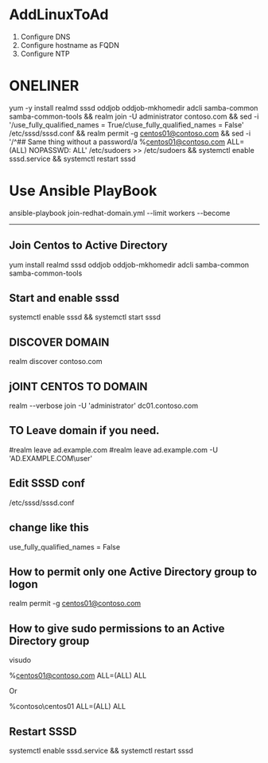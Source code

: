 # AddLinuxToAd




1. Configure DNS
2. Configure hostname as FQDN
3. Configure NTP

# ONELINER

yum -y install realmd sssd oddjob oddjob-mkhomedir adcli samba-common samba-common-tools && realm join -U administrator contoso.com && sed -i '/use_fully_qualified_names = True/c\use_fully_qualified_names = False' /etc/sssd/sssd.conf && realm permit -g centos01@contoso.com && sed -i '/^## Same thing without a password/a %centos01@contoso.com  ALL=(ALL)       NOPASSWD: ALL' /etc/sudoers >> /etc/sudoers && systemctl enable sssd.service && systemctl restart sssd



# Use Ansible PlayBook 

ansible-playbook join-redhat-domain.yml --limit workers  --become

_______________________________________________________
## Join Centos to Active Directory

yum install realmd sssd oddjob oddjob-mkhomedir adcli samba-common samba-common-tools

## Start and enable sssd

systemctl enable sssd && systemctl start sssd

## DISCOVER DOMAIN

realm discover contoso.com

## jOINT CENTOS TO DOMAIN

realm --verbose join -U 'administrator' dc01.contoso.com

## TO Leave domain if you need.

#realm leave ad.example.com
#realm leave ad.example.com -U 'AD.EXAMPLE.COM\user'

## Edit SSSD conf

/etc/sssd/sssd.conf

## change like this

use_fully_qualified_names = False

## How to permit only one Active Directory group to logon

realm permit -g centos01@contoso.com

## How to give sudo permissions to an Active Directory group

visudo

%centos01@contoso.com ALL=(ALL) ALL

Or

%contoso\\centos01 ALL=(ALL) ALL

## Restart SSSD

systemctl enable sssd.service && systemctl restart sssd
